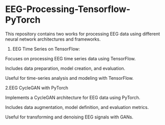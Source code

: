 # EEG-Processing-Tensorflow-PyTorch

This repository contains two works for processing EEG data using different neural network architectures and frameworks.


1. EEG Time Series on TensorFlow:

Focuses on processing EEG time series data using TensorFlow.

Includes data preparation, model creation, and evaluation.

Useful for time-series analysis and modeling with TensorFlow.

2.EEG CycleGAN with PyTorch

Implements a CycleGAN architecture for EEG data using PyTorch.

Includes data augmentation, model definition, and evaluation metrics.

Useful for transforming and denoising EEG signals with GANs.
